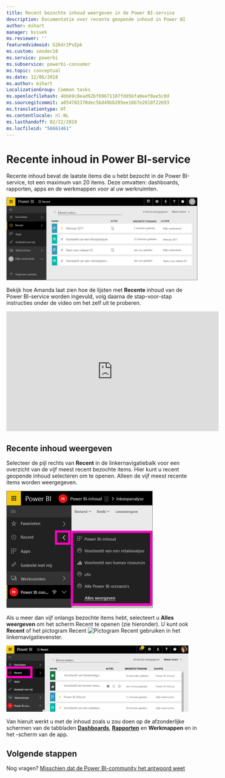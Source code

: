 ```yaml
---
title: Recent bezochte inhoud weergeven in de Power BI-service
description: Documentatie over recente geopende inhoud in Power BI
author: mihart
manager: kvivek
ms.reviewer: ''
featuredvideoid: G26dr2PsEpk
ms.custom: seodec18
ms.service: powerbi
ms.subservice: powerbi-consumer
ms.topic: conceptual
ms.date: 12/06/2018
ms.author: mihart
LocalizationGroup: Common tasks
ms.openlocfilehash: 4bb69c8ead92bf69671107fdd5bfa0eef0ae5c0d
ms.sourcegitcommit: a054782370dec56d49bb205ee10b7e2018f22693
ms.translationtype: HT
ms.contentlocale: nl-NL
ms.lasthandoff: 02/22/2019
ms.locfileid: "56661461"
---
```

# <a name="recent-content-in-power-bi-service"></a>**Recente** inhoud in Power BI-service
Recente inhoud bevat de laatste items die u hebt bezocht in de Power BI-service, tot een maximum van 20 items.  Deze omvatten: dashboards, rapporten, apps en de werkmappen voor al uw werkruimten.

![Venster Recente inhoud](./media/end-user-recent/power-bi-recent-screen.png)

Bekijk hoe Amanda laat zien hoe de lijsten met **Recente** inhoud van de Power BI-service worden ingevuld, volg daarna de stap-voor-stap instructies onder de video om het zelf uit te proberen.

<iframe width="560" height="315" src="https://www.youtube.com/embed/G26dr2PsEpk" frameborder="0" allowfullscreen></iframe>

## <a name="display-recent-content"></a>Recente inhoud weergeven
Selecteer de pijl rechts van **Recent** in de linkernavigatiebalk voor een overzicht van de vijf meest recent bezochte items.  Hier kunt u recent geopende inhoud selecteren om te openen. Alleen de vijf meest recente items worden weergegeven.

![Flyout Recente inhoud](./media/end-user-recent/power-bi-recent-flyout-new.png)

Als u meer dan vijf onlangs bezochte items hebt, selecteert u **Alles weergeven** om het scherm Recent te openen (zie hieronder). U kunt ook **Recent** of het pictogram Recent ![Pictogram Recent](./media/end-user-recent/power-bi-recent-icon.png) gebruiken in het linkernavigatievenster.

![Alle recente inhoud weergeven](./media/end-user-recent/power-bi-recent-list.png)

Van hieruit werkt u met de inhoud zoals u zou doen op de afzonderlijke schermen van de tabbladen [**Dashboards**](end-user-dashboards.md), [**Rapporten**](end-user-reports.md) en **Werkmappen** en in het <!--[**Apps**](end-user-apps.md)-->-scherm van de app.

## <a name="next-steps"></a>Volgende stappen
<!--[Power BI service Apps](end-user-apps.md)-->

Nog vragen? [Misschien dat de Power BI-community het antwoord weet](http://community.powerbi.com/)

